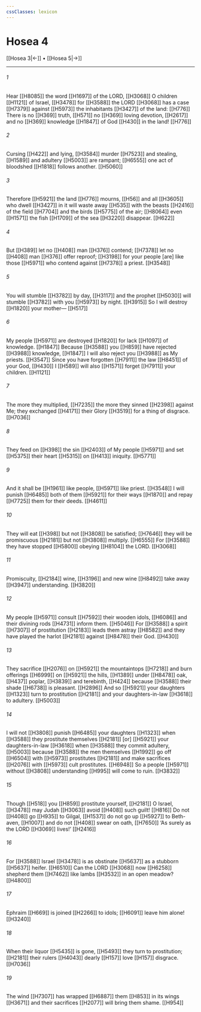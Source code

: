 ```yaml
---
cssClasses: lexicon
---
```


# Hosea 4

[[Hosea 3|←]] • [[Hosea 5|→]]

---

###### 1
Hear [[H8085]] the word [[H1697]] of the LORD, [[H3068]] O children [[H1121]] of Israel, [[H3478]] for [[H3588]] the LORD [[H3068]] has a case [[H7379]] against [[H5973]] the inhabitants [[H3427]] of the land: [[H776]] There is no [[H369]] truth, [[H571]] no [[H369]] loving devotion, [[H2617]] and no [[H369]] knowledge [[H1847]] of God [[H430]] in the land! [[H776]]

###### 2
Cursing [[H422]] and lying, [[H3584]] murder [[H7523]] and stealing, [[H1589]] and adultery [[H5003]] are rampant; [[H6555]] one act of bloodshed [[H1818]] follows another. [[H5060]]

###### 3
Therefore [[H5921]] the land [[H776]] mourns, [[H56]] and all [[H3605]] who dwell [[H3427]] in it  will waste away [[H535]] with the beasts [[H2416]] of the field [[H7704]] and the birds [[H5775]] of the air; [[H8064]] even [[H1571]] the fish [[H1709]] of the sea [[H3220]] disappear. [[H622]]

###### 4
But [[H389]] let no [[H408]] man [[H376]] contend; [[H7378]] let no [[H408]] man [[H376]] offer reproof; [[H3198]] for your people [are] like those [[H5971]] who contend against [[H7378]] a priest. [[H3548]]

###### 5
You will stumble [[H3782]] by day, [[H3117]] and the prophet [[H5030]] will stumble [[H3782]] with you [[H5973]] by night. [[H3915]] So I will destroy [[H1820]] your mother— [[H517]]

###### 6
My people [[H5971]] are destroyed [[H1820]] for lack [[H1097]] of knowledge. [[H1847]] Because [[H3588]] you [[H859]] have rejected [[H3988]] knowledge, [[H1847]] I will also reject you [[H3988]] as My priests. [[H3547]] Since you have forgotten [[H7911]] the law [[H8451]] of your God, [[H430]] I [[H589]] will also [[H1571]] forget [[H7911]] your children. [[H1121]]

###### 7
The more they multiplied, [[H7235]] the more they sinned [[H2398]] against Me;  they exchanged [[H4171]] their Glory [[H3519]] for a thing of disgrace. [[H7036]]

###### 8
They feed on [[H398]] the sin [[H2403]] of My people [[H5971]] and set [[H5375]] their heart [[H5315]] on [[H413]] iniquity. [[H5771]]

###### 9
And it shall be [[H1961]] like people, [[H5971]] like priest. [[H3548]] I will punish [[H6485]] both of them [[H5921]] for their ways [[H1870]] and repay [[H7725]] them  for their deeds. [[H4611]]

###### 10
They will eat [[H398]] but not [[H3808]] be satisfied; [[H7646]] they will be promiscuous [[H2181]] but not [[H3808]] multiply. [[H6555]] For [[H3588]] they have stopped [[H5800]] obeying [[H8104]] the LORD. [[H3068]]

###### 11
Promiscuity, [[H2184]] wine, [[H3196]] and new wine [[H8492]] take away [[H3947]] understanding. [[H3820]]

###### 12
My people [[H5971]] consult [[H7592]] their wooden idols, [[H6086]] and their divining rods [[H4731]] inform them. [[H5046]] For [[H3588]] a spirit [[H7307]] of prostitution [[H2183]] leads them astray [[H8582]] and they have played the harlot [[H2181]] against [[H8478]] their God. [[H430]]

###### 13
They sacrifice [[H2076]] on [[H5921]] the mountaintops [[H7218]] and burn offerings [[H6999]] on [[H5921]] the hills, [[H1389]] under [[H8478]] oak, [[H437]] poplar, [[H3839]] and terebinth, [[H424]] because [[H3588]] their shade [[H6738]] is pleasant. [[H2896]] And so [[H5921]] your daughters [[H1323]] turn to prostitution [[H2181]] and your daughters-in-law [[H3618]] to adultery. [[H5003]]

###### 14
I will not [[H3808]] punish [[H6485]] your daughters [[H1323]] when [[H3588]] they prostitute themselves [[H2181]] [or] [[H5921]] your daughters-in-law [[H3618]] when [[H3588]] they commit adultery, [[H5003]] because [[H3588]] the men themselves [[H1992]] go off [[H6504]] with [[H5973]] prostitutes [[H2181]] and make sacrifices [[H2076]] with [[H5973]] cult prostitutes. [[H6948]] So a people [[H5971]] without [[H3808]] understanding [[H995]] will come to ruin. [[H3832]]

###### 15
Though [[H518]] you [[H859]] prostitute yourself, [[H2181]] O Israel, [[H3478]] may Judah [[H3063]] avoid [[H408]] such guilt! [[H816]] Do not [[H408]] go [[H935]] to Gilgal, [[H1537]] do not go up [[H5927]] to Beth-aven, [[H1007]] and do not [[H408]] swear on oath, [[H7650]] ‘As surely as the LORD [[H3069]] lives!’ [[H2416]]

###### 16
For [[H3588]] Israel [[H3478]] is as obstinate [[H5637]] as a stubborn [[H5637]] heifer. [[H6510]] Can the LORD [[H3068]] now [[H6258]] shepherd them [[H7462]] like lambs [[H3532]] in an open meadow? [[H4800]]

###### 17
Ephraim [[H669]] is joined [[H2266]] to idols; [[H6091]] leave him alone! [[H3240]]

###### 18
When their liquor [[H5435]] is gone, [[H5493]] they turn to prostitution; [[H2181]] their rulers [[H4043]] dearly [[H157]] love [[H157]] disgrace. [[H7036]]

###### 19
The wind [[H7307]] has wrapped [[H6887]] them [[H853]] in its wings [[H3671]] and their sacrifices [[H2077]] will bring them shame. [[H954]]

